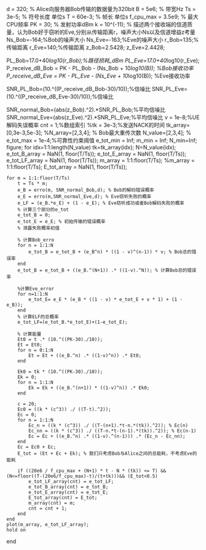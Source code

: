 d = 320; % Alice向服务器Bob传输的数据量为320bit
B = 5e6; % 带宽Hz
Ts = 3e-5; % 符号长度 单位s
T = 60e-3; % 帧长 单位s
f_cpu_max = 3.5e9; % 最大CPU频率
PK = 30; % 发射功率dBm
k = 10^(-11);
% 描述两个接收端的信道质量，认为Bob好于窃听的Eve,分别从传输距离r，噪声大小Ns以及信道增益z考量
Ns_Bob=-164;%Bob的噪声大小
Ns_Eve=-163;%Eve的噪声大小
r_Bob=135;%传输距离
r_Eve=140;%传输距离
z_Bob=2.5428;
z_Eve=2.4428;

PL_Bob=17.0+40*log10(r_Bob);%路径损耗_dBm
PL_Eve=17.0+40*log10(r_Eve);
P_receive_dB_Bob = PK - PL_Bob - (Ns_Bob + 10*log10(B)); %Bob接收功率 
P_receive_dB_Eve = PK - PL_Eve - (Ns_Eve + 10*log10(B)); %Eve接收功率 

SNR_PL_Bob=(10.^((P_receive_dB_Bob-30)/10));%信噪比 
SNR_PL_Eve=(10.^((P_receive_dB_Eve-30)/10));%信噪比 

SNR_normal_Bob=(abs(z_Bob).^2).*SNR_PL_Bob;%平均信噪比
SNR_normal_Eve=(abs(z_Eve).^2).*SNR_PL_Eve;%平均信噪比
v = 1e-8;%UE解码失误概率
cnt = 1;%数组索引
%tk = 3e-3;%发送NACK的时间
tk_array=[0,3e-3,5e-3];
%N_array=[2,3,4]; % Bob最大重传次数
N_value=[2,3,4];
% e_tot_max = 1e-4;%可靠性约束阈值
e_tot_min = Inf;
m_min = Inf;
N_min=Inf;
figure; 
 for idx=1:1:length(N_value)
     tk=tk_array(idx);
     N=N_value(idx);
     e_tot_B_array = NaN(1, floor(T/Ts)); 
     e_tot_E_array = NaN(1, floor(T/Ts)); 
     e_tot_LF_array = NaN(1, floor(T/Ts)); 
    m_array = 1:1:floor(T/Ts);
    %m_array = 1:1:floor(T/Ts);
    E_tot_array = NaN(1, floor(T/Ts));
    
    for m = 1:1:floor(T/Ts)
        t = Ts * m;
        e_B = erro(m, SNR_normal_Bob,d); % Bob的解码错误概率
        e_E = erro(m,SNR_normal_Eve,d); % Eve窃听失败的概率
        e_LF = (e_B.*e_E) + (1 - e_E); % Eve窃听成功或者Bob解码失败的概率
        % 计算三个部分的e_tot
        e_tot_B = 0;
        e_tot_E = e_E; % 初始传输的错误概率
        % 泄露失败概率初值
    
        % 计算Bob_erro
        for n = 1:1:N
            e_tot_B = e_tot_B + (e_B^n) * ((1 - v)^(n-1)) * v; % Bob总的错误率
        end
        e_tot_B = e_tot_B + ((e_B.^(N+1)) .* ((1-v).^N)); % 计算Bob总的错误率
        
        %计算Eve_error
        for n=1:1:N
            e_tot_E= e_E * (e_B * ((1 - v) * e_tot_E + v * 1) + (1 - e_B));
        end
        % 计算ELF的总概率
        e_tot_LF=(e_tot_B.*e_tot_E)+(1-e_tot_E);
        
        % 计算能量
        Et0 = t .* (10.^((PK-30)./10));
        Et = Et0;
        for n = 0:1:N
            Et = Et + ((e_B.^n) .* ((1-v)^n)) .* Et0;
        end

        Ek0 = tk * (10.^((PK-30)./10));
        Ek = 0;
        for n = 1:1:N
            Ek = Ek + ((e_B.^(n+1)) * ((1-v)^n)) .* Ek0;
        end

        c = 20;
        Ec0 = ((k * (c^3)) ./ ((T-t).^2));
        Ec = 0;
        for n = 1:1:N
            Ec_n = ((k * (c^3)) ./ ((T-(n+1).*t-n.*(tk)).^2)); % Ec(n)
            Ec_nn = ((k * (c^3)) ./ ((T-n.*t-(n-1).*(tk)).^2)); % Ec(n-1)
            Ec = Ec + ((e_B.^n) .* ((1-v).^(n-1))) .* (Ec_n - Ec_nn);
        end
        Ec = Ec0 + Ec;
        E_tot = (Et + Ec + Ek); % 我们只考虑Bob与Alice之间的总能耗，不考虑Eve的能耗

        if ((20e6 / f_cpu_max + (N+1) * t - N * (tk)) <= T) &&(N<=floor((T-(20e6/f_cpu_max)-t)/(t+tk)))&& (E_tot<0.5)
            e_tot_LF_array(cnt) = e_tot_LF;
            e_tot_B_array(cnt) = e_tot_B;
            e_tot_E_array(cnt) = e_tot_E;
            E_tot_array(cnt) = E_tot;
            m_array(cnt) = m;
            cnt = cnt + 1;
        end
    end
    plot(m_array, e_tot_LF_array);
    hold on
 end
